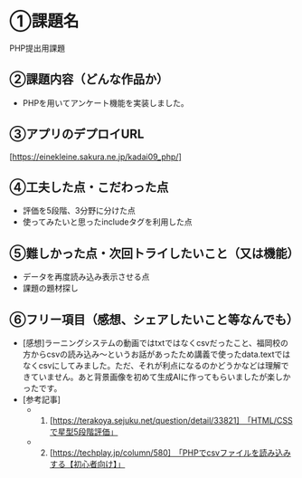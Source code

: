 # ①課題名
PHP提出用課題

## ②課題内容（どんな作品か）
- PHPを用いてアンケート機能を実装しました。

## ③アプリのデプロイURL
[https://einekleine.sakura.ne.jp/kadai09_php/]

## ④工夫した点・こだわった点
- 評価を5段階、3分野に分けた点
- 使ってみたいと思ったincludeタグを利用した点

## ⑤難しかった点・次回トライしたいこと（又は機能）
- データを再度読み込み表示させる点
- 課題の題材探し

## ⑥フリー項目（感想、シェアしたいこと等なんでも）
- [感想]ラーニングシステムの動画ではtxtではなくcsvだったこと、福岡校の方からcsvの読み込み～というお話があったため講義で使ったdata.textではなくcsvにしてみました。ただ、それが利点になるのかどうかなどは理解できていません。あと背景画像を初めて生成AIに作ってもらいましたが楽しかったです。
- [参考記事]
  - 1. [https://terakoya.sejuku.net/question/detail/33821]　「HTML/CSSで星型5段階評価」
  - 2. [https://techplay.jp/column/580]　「PHPでcsvファイルを読み込みする【初心者向け】」
